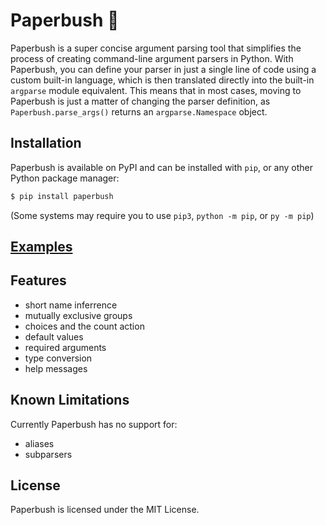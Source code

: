 # Paperbush 🌿

Paperbush is a super concise argument parsing tool that simplifies the process of
creating command-line argument parsers in Python. With Paperbush, you can
define your parser in just a single line of code using a custom built-in
language, which is then translated directly into the built-in `argparse` module
equivalent. This means that in most cases, moving to Paperbush is just a matter
of changing the parser definition, as `Paperbush.parse_args()` returns an
`argparse.Namespace` object.

## Installation
Paperbush is available on PyPI and can be installed with `pip`, or any other
Python package manager:
```sh
$ pip install paperbush
```
(Some systems may require you to use `pip3`, `python -m pip`, or `py -m pip`)

## [Examples](examples.md)

## Features
- short name inferrence
- mutually exclusive groups
- choices and the count action
- default values
- required arguments
- type conversion
- help messages

## Known Limitations
Currently Paperbush has no support for:

- aliases
- subparsers

## License
Paperbush is licensed under the MIT License.
